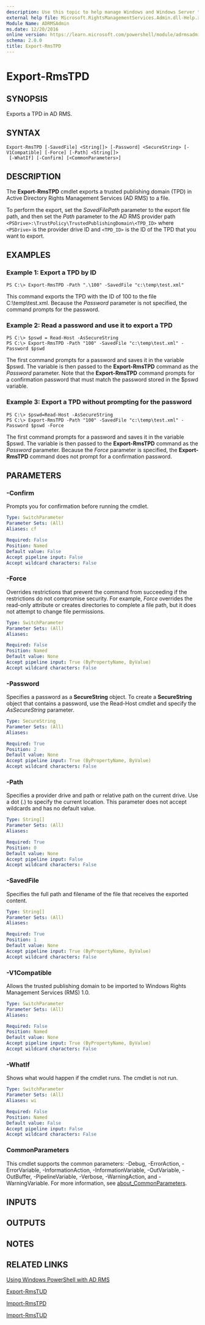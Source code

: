 ```yaml
---
description: Use this topic to help manage Windows and Windows Server technologies with Windows PowerShell.
external help file: Microsoft.RightsManagementServices.Admin.dll-Help.xml
Module Name: ADRMSAdmin
ms.date: 12/20/2016
online version: https://learn.microsoft.com/powershell/module/adrmsadmin/export-rmstpd?view=windowsserver2019-ps&wt.mc_id=ps-gethelp
schema: 2.0.0
title: Export-RmsTPD
---
```


# Export-RmsTPD

## SYNOPSIS
Exports a TPD in AD RMS.

## SYNTAX

```
Export-RmsTPD [-SavedFile] <String[]> [-Password] <SecureString> [-V1Compatible] [-Force] [-Path] <String[]>
 [-WhatIf] [-Confirm] [<CommonParameters>]
```

## DESCRIPTION
The **Export-RmsTPD** cmdlet exports a trusted publishing domain (TPD) in Active Directory Rights Management Services (AD RMS) to a file.

To perform the export, set the *SavedFilePath* parameter to the export file path, and then set the *Path* parameter to the AD RMS provider path `<PSDrive>:\TrustPolicy\TrustedPublishingDomain\<TPD_ID>` where `<PSDrive>` is the provider drive ID and `<TPD_ID>` is the ID of the TPD that you want to export.

## EXAMPLES

### Example 1: Export a TPD by ID
```
PS C:\> Export-RmsTPD -Path ".\100" -SavedFile "c:\temp\test.xml"
```

This command exports the TPD with the ID of 100 to the file C:\temp\test.xml.
Because the *Password* parameter is not specified, the command prompts for the password.

### Example 2: Read a password and use it to export a TPD
```
PS C:\> $pswd = Read-Host -AsSecureString
PS C:\> Export-RmsTPD -Path "100" -SavedFile "c:\temp\test.xml" -Password $pswd
```

The first command prompts for a password and saves it in the variable $pswd.
The variable is then passed to the **Export-RmsTPD** command as the *Password* parameter.
Note that the **Export-RmsTPD** command prompts for a confirmation password that must match the password stored in the $pswd variable.

### Example 3: Export a TPD without prompting for the password
```
PS C:\> $pswd=Read-Host -AsSecureString
PS C:\> Export-RmsTPD -Path "100" -SavedFile "c:\temp\test.xml" -Password $pswd -Force
```

The first command prompts for a password and saves it in the variable $pswd.
The variable is then passed to the **Export-RmsTPD** command as the *Password* parameter.
Because the *Force* parameter is specified, the **Export-RmsTPD** command does not prompt for a confirmation password.

## PARAMETERS

### -Confirm
Prompts you for confirmation before running the cmdlet.

```yaml
Type: SwitchParameter
Parameter Sets: (All)
Aliases: cf

Required: False
Position: Named
Default value: False
Accept pipeline input: False
Accept wildcard characters: False
```

### -Force
Overrides restrictions that prevent the command from succeeding if the restrictions do not compromise security.
For example, *Force* overrides the read-only attribute or creates directories to complete a file path, but it does not attempt to change file permissions.

```yaml
Type: SwitchParameter
Parameter Sets: (All)
Aliases: 

Required: False
Position: Named
Default value: None
Accept pipeline input: True (ByPropertyName, ByValue)
Accept wildcard characters: False
```

### -Password
Specifies a password as a **SecureString** object.
To create a **SecureString** object that contains a password, use the Read-Host cmdlet and specify the *AsSecureString* parameter.

```yaml
Type: SecureString
Parameter Sets: (All)
Aliases: 

Required: True
Position: 2
Default value: None
Accept pipeline input: True (ByPropertyName, ByValue)
Accept wildcard characters: False
```

### -Path
Specifies a provider drive and path or relative path on the current drive.
Use a dot (.) to specify the current location.
This parameter does not accept wildcards and has no default value.

```yaml
Type: String[]
Parameter Sets: (All)
Aliases: 

Required: True
Position: 0
Default value: None
Accept pipeline input: False
Accept wildcard characters: False
```

### -SavedFile
Specifies the full path and filename of the file that receives the exported content.

```yaml
Type: String[]
Parameter Sets: (All)
Aliases: 

Required: True
Position: 1
Default value: None
Accept pipeline input: True (ByPropertyName, ByValue)
Accept wildcard characters: False
```

### -V1Compatible
Allows the trusted publishing domain to be imported to Windows Rights Management Services (RMS) 1.0.

```yaml
Type: SwitchParameter
Parameter Sets: (All)
Aliases: 

Required: False
Position: Named
Default value: None
Accept pipeline input: True (ByPropertyName, ByValue)
Accept wildcard characters: False
```

### -WhatIf
Shows what would happen if the cmdlet runs.
The cmdlet is not run.

```yaml
Type: SwitchParameter
Parameter Sets: (All)
Aliases: wi

Required: False
Position: Named
Default value: False
Accept pipeline input: False
Accept wildcard characters: False
```

### CommonParameters
This cmdlet supports the common parameters: -Debug, -ErrorAction, -ErrorVariable, -InformationAction, -InformationVariable, -OutVariable, -OutBuffer, -PipelineVariable, -Verbose, -WarningAction, and -WarningVariable. For more information, see [about_CommonParameters](https://go.microsoft.com/fwlink/?LinkID=113216).

## INPUTS

## OUTPUTS

## NOTES

## RELATED LINKS

[Using Windows PowerShell with AD RMS](https://go.microsoft.com/fwlink/?LinkId=136806)

[Export-RmsTUD](./Export-RmsTUD.md)

[Import-RmsTPD](./Import-RmsTPD.md)

[Import-RmsTUD](./Import-RmsTUD.md)

